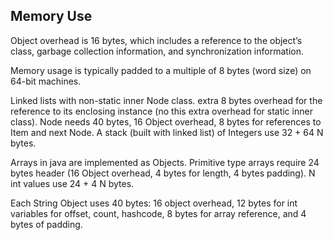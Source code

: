 ## Memory Use
Object overhead is 16 bytes, which includes a reference to the object’s class, garbage collection information, and synchronization information.

Memory usage is typically padded to a multiple of 8 bytes (word size) on 64-bit machines.

Linked lists with non-static inner Node class. extra 8 bytes overhead for the reference to its enclosing instance (no this extra overhead for static inner class). Node needs 40 bytes,  16 Object overhead, 8 bytes for references to Item and next Node. A stack (built with linked list) of Integers use 32 + 64 N bytes.

Arrays in java are implemented as Objects. Primitive type arrays require 24 bytes header (16 Object overhead, 4 bytes for length, 4 bytes padding). N int values use 24 + 4 N bytes.

Each String Object uses 40 bytes: 16 object overhead, 12 bytes for int variables for offset, count, hashcode, 8 bytes for array reference, and 4 bytes of padding.
